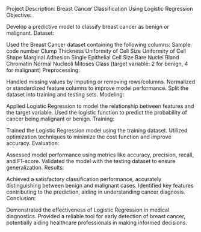 Project Description: Breast Cancer Classification Using Logistic Regression
Objective:

Develop a predictive model to classify breast cancer as benign or malignant.
Dataset:

Used the Breast Cancer dataset containing the following columns:
Sample code number
Clump Thickness
Uniformity of Cell Size
Uniformity of Cell Shape
Marginal Adhesion
Single Epithelial Cell Size
Bare Nuclei
Bland Chromatin
Normal Nucleoli
Mitoses
Class (target variable: 2 for benign, 4 for malignant)
Preprocessing:

Handled missing values by imputing or removing rows/columns.
Normalized or standardized feature columns to improve model performance.
Split the dataset into training and testing sets.
Modeling:

Applied Logistic Regression to model the relationship between features and the target variable.
Used the logistic function to predict the probability of cancer being malignant or benign.
Training:

Trained the Logistic Regression model using the training dataset.
Utilized optimization techniques to minimize the cost function and improve accuracy.
Evaluation:

Assessed model performance using metrics like accuracy, precision, recall, and F1-score.
Validated the model with the testing dataset to ensure generalization.
Results:

Achieved a satisfactory classification performance, accurately distinguishing between benign and malignant cases.
Identified key features contributing to the prediction, aiding in understanding cancer diagnosis.
Conclusion:

Demonstrated the effectiveness of Logistic Regression in medical diagnostics.
Provided a reliable tool for early detection of breast cancer, potentially aiding healthcare professionals in making informed decisions.
